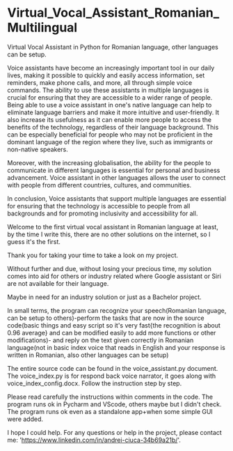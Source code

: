 # Virtual_Vocal_Assistant_Romanian_Multilingual
Virtual Vocal Assistant in Python for Romanian language, other languages can be setup.

Voice assistants have become an increasingly important tool in our daily lives, making it possible to quickly and easily access information, set reminders, make phone calls, and more, all through simple voice commands. The ability to use these assistants in multiple languages is crucial for ensuring that they are accessible to a wider range of people. Being able to use a voice assistant in one's native language can help to eliminate language barriers and make it more intuitive and user-friendly. It also increase its usefulness as it can enable more people to access the benefits of the technology, regardless of their language background. This can be especially beneficial for people who may not be proficient in the dominant language of the region where they live, such as immigrants or non-native speakers.

Moreover, with the increasing globalisation, the ability for the people to communicate in different languages is essential for personal and business advancement. Voice assistant in other languages allows the user to connect with people from different countries, cultures, and communities.

In conclusion, Voice assistants that support multiple languages are essential for ensuring that the technology is accessible to people from all backgrounds and for promoting inclusivity and accessibility for all.

Welcome to the first virtual vocal assistant in Romanian language at least, by the time I write this, there are no other solutions on the internet, so I guess it's the first.

Thank you for taking your time to take a look on my project.

Without further and due, without losing your precious time, my solution comes into aid for others or industry related where Google assistant or Siri are not available for their language.

Maybe in need for an industry solution or just as a Bachelor project.

In small terms, the program can recognize your speech(Romanian language, can be setup to others)-perform the tasks that are now in the source code(basic things and easy script so it's very fast{the recognition is about 0.96 average} and can be modified easily to add more functions or other modifications)- and reply on the text given correctly in Romanian language(not in basic index voice that reads in English and your response is written in Romanian, also other languages can be setup)

The entire source code can be found in the voice_assistant.py document.
The voice_index.py is for respond back voice narrator, it goes along with voice_index_config.docx.
Follow the instruction step by step.


Please read carefully the instructions within comments in the code. The program runs ok in Pycharm and VScode, others maybe but I didn't check. The program runs ok even as a standalone app+when some simple GUI were added.

I hope I could help.
For any questions or help in the project, please contact me: 'https://www.linkedin.com/in/andrei-ciuca-34b69a21b/'.
